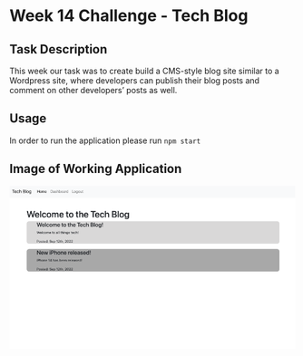 # Week 14 Challenge - Tech Blog


## Task Description

This week our task was to create build a CMS-style blog site similar to a Wordpress site, where developers can publish their blog posts and comment on other developers’ posts as well.

## Usage

In order to run the application please run
`npm start`



## Image of Working Application

![Screenshot of live application](./img/screenshot.png)




